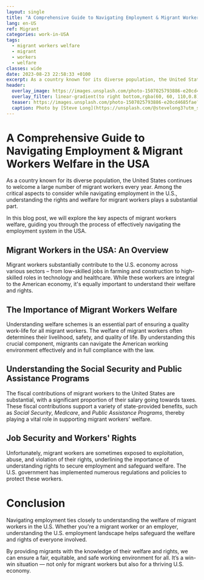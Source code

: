 ```yaml
---
layout: single
title: "A Comprehensive Guide to Navigating Employment & Migrant Workers Welfare in the USA"
lang: en-US
ref: Migrant
categories: work-in-USA
tags:
  - migrant workers welfare
  - migrant
  - workers
  - welfare
classes: wide
date: 2023-08-23 22:58:33 +0100
excerpt: As a country known for its diverse population, the United States continues to welcome a large number of migrant workers every year.
header:
  overlay_image: https://images.unsplash.com/photo-1507025793886-e20cd4685fae?crop=entropy&cs=tinysrgb&fit=max&fm=jpg&ixid=M3w0Nzk0ODB8MHwxfHNlYXJjaHw5fHxtaWdyYW50JTIwd29ya2VycyUyMHdlbGZhcmUlMkMlMjBtaWdyYW50JTJDJTIwd29ya2VycyUyQyUyMHdlbGZhcmV8ZW58MHwwfHx8MTY5MjgyNzkxM3ww&ixlib=rb-4.0.3&q=80&w=1080
  overlay_filter: linear-gradient(to right bottom,rgba(60, 60, 110,0.8), rgba(178, 34, 52, 0.5))
  teaser: https://images.unsplash.com/photo-1507025793886-e20cd4685fae?crop=entropy&cs=tinysrgb&fit=max&fm=jpg&ixid=M3w0Nzk0ODB8MHwxfHNlYXJjaHw5fHxtaWdyYW50JTIwd29ya2VycyUyMHdlbGZhcmUlMkMlMjBtaWdyYW50JTJDJTIwd29ya2VycyUyQyUyMHdlbGZhcmV8ZW58MHwwfHx8MTY5MjgyNzkxM3ww&ixlib=rb-4.0.3&q=80&w=400
  caption: Photo by [Steve Long](https://unsplash.com/@stevelong3?utm_source=wenospeakamericano&utm_medium=referral) on [Unsplash](https://unsplash.com/?utm_source=wenospeakamericano&utm_medium=referral)
---
```

  
  # A Comprehensive Guide to Navigating Employment & Migrant Workers Welfare in the USA

As a country known for its diverse population, the United States continues to welcome a large number of migrant workers every year. Among the critical aspects to consider while navigating employment in the U.S., understanding the rights and welfare for migrant workers plays a substantial part.

In this blog post, we will explore the key aspects of migrant workers welfare, guiding you through the process of effectively navigating the employment system in the USA.

## Migrant Workers in the USA: An Overview

Migrant workers substantially contribute to the U.S. economy across various sectors – from low-skilled jobs in farming and construction to high-skilled roles in technology and healthcare. While these workers are integral to the American economy, it's equally important to understand their welfare and rights.

## The Importance of Migrant Workers Welfare

Understanding welfare schemes is an essential part of ensuring a quality work-life for all migrant workers. The welfare of migrant workers often determines their livelihood, safety, and quality of life. By understanding this crucial component, migrants can navigate the American working environment effectively and in full compliance with the law.

## Understanding the Social Security and Public Assistance Programs

The fiscal contributions of migrant workers to the United States are substantial, with a significant proportion of their salary going towards taxes. These fiscal contributions support a variety of state-provided benefits, such as *Social Security*, *Medicare*, and *Public Assistance Programs*, thereby playing a vital role in supporting migrant workers' welfare.

## Job Security and Workers' Rights

Unfortunately, migrant workers are sometimes exposed to exploitation, abuse, and violation of their rights, underlining the importance of understanding rights to secure employment and safeguard welfare. The U.S. government has implemented numerous regulations and policies to protect these workers.

# Conclusion

Navigating employment ties closely to understanding the welfare of migrant workers in the U.S. Whether you're a migrant worker or an employer, understanding the U.S. employment landscape helps safeguard the welfare and rights of everyone involved.

By providing migrants with the knowledge of their welfare and rights, we can ensure a fair, equitable, and safe working environment for all. It’s a win-win situation — not only for migrant workers but also for a thriving U.S. economy.